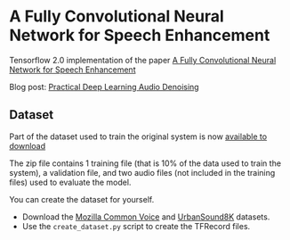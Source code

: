 # A Fully Convolutional Neural Network for Speech Enhancement

Tensorflow 2.0 implementation of the paper [A Fully Convolutional Neural Network for Speech Enhancement](https://pdfs.semanticscholar.org/9ed8/e2f6c338f4e0d1ab0d8e6ab8b836ea66ae95.pdf)

Blog post: [Practical Deep Learning Audio Denoising](https://medium.com/better-programming/practical-deep-learning-audio-denoising-79c1c1aea299)

## Dataset

Part of the dataset used to train the original system is now [available to download](http://cdn.daitan.com/dataset.zip)
  
The zip file contains 1 training file (that is 10% of the data used to train the system), a validation file, and two 
audio files (not included in the training files) used to evaluate the model. 

You can create the dataset for yourself. 

- Download the [Mozilla Common Voice](https://voice.mozilla.org/) and [UrbanSound8K](https://urbansounddataset.weebly.com/urbansound8k.html) datasets.
- Use the ```create_dataset.py``` script to create the TFRecord files. 
